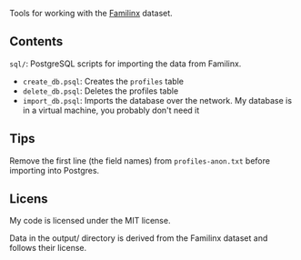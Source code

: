 Tools for working with the [Familinx](https://familinx.org) dataset.

## Contents

`sql/`: PostgreSQL scripts for importing the data from Familinx.

- `create_db.psql`: Creates the `profiles` table
- `delete_db.psql`: Deletes the profiles table
- `import_db.psql`: Imports the database over the network. My database is in a virtual machine, you probably don't need it

## Tips

Remove the first line (the field names) from `profiles-anon.txt` before importing into Postgres.

## Licens

My code is licensed under the MIT license.

Data in the output/ directory is derived from the Familinx dataset and follows their license.
